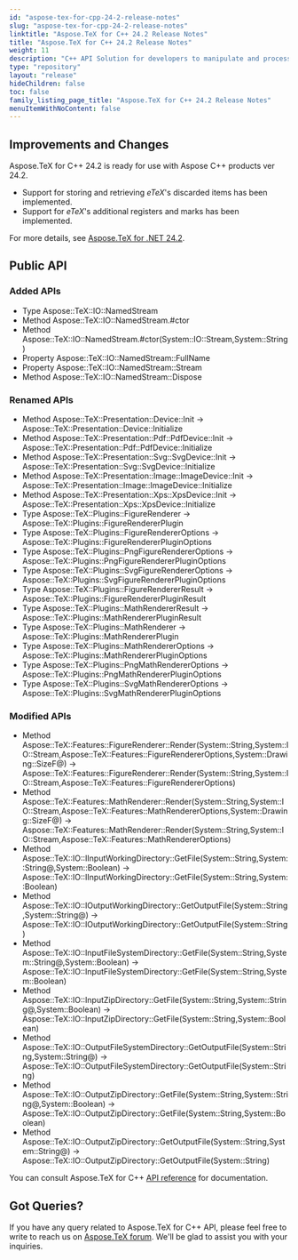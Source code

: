 ```yaml
---
id: "aspose-tex-for-cpp-24-2-release-notes"
slug: "aspose-tex-for-cpp-24-2-release-notes"
linktitle: "Aspose.TeX for C++ 24.2 Release Notes"
title: "Aspose.TeX for C++ 24.2 Release Notes"
weight: 11
description: "C++ API Solution for developers to manipulate and process TeX and LaTeX files. Release Notes of Aspose.TeX API solution for C++ | Release 2024.2"
type: "repository"
layout: "release"
hideChildren: false
toc: false
family_listing_page_title: "Aspose.TeX for C++ 24.2 Release Notes"
menuItemWithNoContent: false
---
```

## Improvements and Changes

Aspose.TeX for C++ 24.2 is ready for use with Aspose C++ products ver 24.2.

 * Support for storing and retrieving *eTeX*'s discarded items has been implemented.
 * Support for *eTeX*'s additional registers and marks has been implemented.

For more details, see [Aspose.TeX for .NET 24.2](https://releases.aspose.com/tex/net/release-notes/2024/aspose-tex-for-net-24-2-release-notes/).

## Public API
### Added APIs
 * Type Aspose::TeX::IO::NamedStream
 * Method Aspose::TeX::IO::NamedStream.#ctor
 * Method Aspose::TeX::IO::NamedStream.#ctor(System::IO::Stream,System::String)
 * Property Aspose::TeX::IO::NamedStream::FullName
 * Property Aspose::TeX::IO::NamedStream::Stream
 * Method Aspose::TeX::IO::NamedStream::Dispose

### Renamed APIs
 * Method Aspose::TeX::Presentation::Device::Init -> Aspose::TeX::Presentation::Device::Initialize
 * Method Aspose::TeX::Presentation::Pdf::PdfDevice::Init -> Aspose::TeX::Presentation::Pdf::PdfDevice::Initialize
 * Method Aspose::TeX::Presentation::Svg::SvgDevice::Init -> Aspose::TeX::Presentation::Svg::SvgDevice::Initialize
 * Method Aspose::TeX::Presentation::Image::ImageDevice::Init -> Aspose::TeX::Presentation::Image::ImageDevice::Initialize
 * Method Aspose::TeX::Presentation::Xps::XpsDevice::Init -> Aspose::TeX::Presentation::Xps::XpsDevice::Initialize
 * Type Aspose::TeX::Plugins::FigureRenderer -> Aspose::TeX::Plugins::FigureRendererPlugin
 * Type Aspose::TeX::Plugins::FigureRendererOptions -> Aspose::TeX::Plugins::FigureRendererPluginOptions
 * Type Aspose::TeX::Plugins::PngFigureRendererOptions -> Aspose::TeX::Plugins::PngFigureRendererPluginOptions
 * Type Aspose::TeX::Plugins::SvgFigureRendererOptions -> Aspose::TeX::Plugins::SvgFigureRendererPluginOptions
 * Type Aspose::TeX::Plugins::FigureRendererResult -> Aspose::TeX::Plugins::FigureRendererPluginResult
 * Type Aspose::TeX::Plugins::MathRendererResult -> Aspose::TeX::Plugins::MathRendererPluginResult
 * Type Aspose::TeX::Plugins::MathRenderer -> Aspose::TeX::Plugins::MathRendererPlugin
 * Type Aspose::TeX::Plugins::MathRendererOptions -> Aspose::TeX::Plugins::MathRendererPluginOptions
 * Type Aspose::TeX::Plugins::PngMathRendererOptions -> Aspose::TeX::Plugins::PngMathRendererPluginOptions
 * Type Aspose::TeX::Plugins::SvgMathRendererOptions ->  Aspose::TeX::Plugins::SvgMathRendererPluginOptions

### Modified APIs
 * Method Aspose::TeX::Features::FigureRenderer::Render(System::String,System::IO::Stream,Aspose::TeX::Features::FigureRendererOptions,System::Drawing::SizeF@) -> Aspose::TeX::Features::FigureRenderer::Render(System::String,System::IO::Stream,Aspose::TeX::Features::FigureRendererOptions)
 * Method Aspose::TeX::Features::MathRenderer::Render(System::String,System::IO::Stream,Aspose::TeX::Features::MathRendererOptions,System::Drawing::SizeF@) -> Aspose::TeX::Features::MathRenderer::Render(System::String,System::IO::Stream,Aspose::TeX::Features::MathRendererOptions)
 * Method Aspose::TeX::IO::IInputWorkingDirectory::GetFile(System::String,System::String@,System::Boolean) -> Aspose::TeX::IO::IInputWorkingDirectory::GetFile(System::String,System::Boolean)
 * Method Aspose::TeX::IO::IOutputWorkingDirectory::GetOutputFile(System::String,System::String@) -> Aspose::TeX::IO::IOutputWorkingDirectory::GetOutputFile(System::String)
 * Method Aspose::TeX::IO::InputFileSystemDirectory::GetFile(System::String,System::String@,System::Boolean) -> Aspose::TeX::IO::InputFileSystemDirectory::GetFile(System::String,System::Boolean)
 * Method Aspose::TeX::IO::InputZipDirectory::GetFile(System::String,System::String@,System::Boolean) -> Aspose::TeX::IO::InputZipDirectory::GetFile(System::String,System::Boolean)
 * Method Aspose::TeX::IO::OutputFileSystemDirectory::GetOutputFile(System::String,System::String@) -> Aspose::TeX::IO::OutputFileSystemDirectory::GetOutputFile(System::String)
 * Method Aspose::TeX::IO::OutputZipDirectory::GetFile(System::String,System::String@,System::Boolean) -> Aspose::TeX::IO::OutputZipDirectory::GetFile(System::String,System::Boolean)
 * Method Aspose::TeX::IO::OutputZipDirectory::GetOutputFile(System::String,System::String@) -> Aspose::TeX::IO::OutputZipDirectory::GetOutputFile(System::String)

You can consult Aspose.TeX for C++ [API reference](https://reference.aspose.com/tex/cpp/) for documentation.

## Got Queries?
If you have any query related to Aspose.TeX for C++ API, please feel free to write to reach us on [Aspose.TeX forum](https://forum.aspose.com/c/tex/). We'll be glad to assist you with your inquiries.
